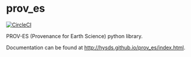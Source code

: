 # prov_es

[![CircleCI](https://circleci.com/gh/hysds/prov_es.svg?style=svg)](https://circleci.com/gh/hysds/prov_es)

PROV-ES (Provenance for Earth Science) python library.

Documentation can be found at http://hysds.github.io/prov_es/index.html.
